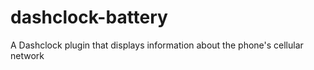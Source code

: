 dashclock-battery
==================

A Dashclock plugin that displays information about the phone's cellular network